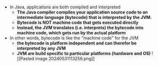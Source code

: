 - In Java, applications are both compiled and interpreted
	- **The Java compiler compiles your application source code to an intermediate language (bytecode) that is interpreted by the JVM.**
	- **Bytecode is NOT machine code that gets executed directly**
	- **Instead, the JVM translates (i.e. interprets) the bytecode into machine code, which gets run by the actual platform**
- In other words, bytecode is like the "machine code" for the JVM
	- **the bytecode is platform independent and can therefor be interpreted by any JVM**
	- **JVM are build specific to particular platforms (hardware and OS)**
![[Pasted image 20240531113256.png]]
